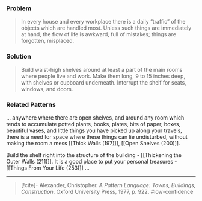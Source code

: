 ### Problem
>In every house and every workplace there is a daily “traffic” of the objects which are handled most. Unless such things are immediately at hand, the flow of life is awkward, full of mistakes; things are forgotten, misplaced.

### Solution
>Build waist-high shelves around at least a part of the main rooms where people live and work. Make them long, 9 to 15 inches deep, with shelves or cupboard underneath. Interrupt the shelf for seats, windows, and doors.

### Related Patterns
... anywhere where there are open shelves, and around any room which tends to accumulate potted plants, books, plates, bits of paper, boxes, beautiful vases, and little things you have picked up along your travels, there is a need for space where these things can lie undisturbed, without making the room a mess [[Thick Walls (197)]], [[Open Shelves (200)]].

Build the shelf right into the structure of the building - [[Thickening the Outer Walls (211)]]. It is a good place to put your personal treasures - [[Things From Your Life (253)]] ...

---
> [!cite]- Alexander, Christopher. _A Pattern Language: Towns, Buildings, Construction_. Oxford University Press, 1977, p. 922.
> #low-confidence 